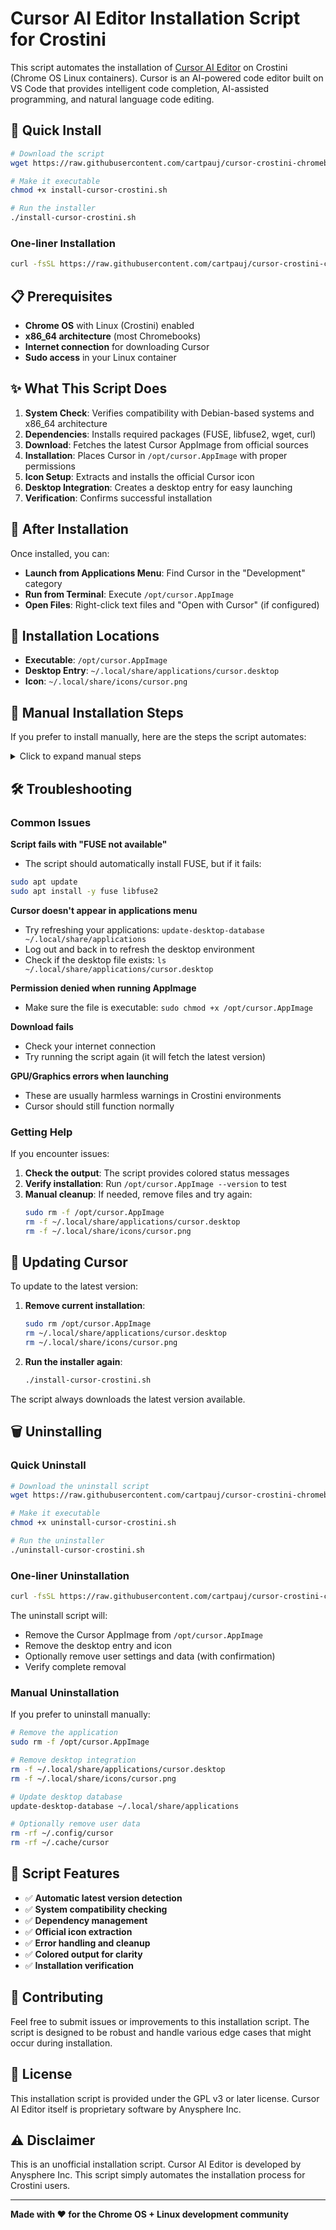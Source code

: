# Cursor AI Editor Installation Script for Crostini

This script automates the installation of [Cursor AI Editor](https://www.cursor.com/) on Crostini (Chrome OS Linux containers). Cursor is an AI-powered code editor built on VS Code that provides intelligent code completion, AI-assisted programming, and natural language code editing.

## 🚀 Quick Install

```bash
# Download the script
wget https://raw.githubusercontent.com/cartpauj/cursor-crostini-chromebook-install-script/main/install-cursor-crostini.sh

# Make it executable
chmod +x install-cursor-crostini.sh

# Run the installer
./install-cursor-crostini.sh
```

### One-liner Installation
```bash
curl -fsSL https://raw.githubusercontent.com/cartpauj/cursor-crostini-chromebook-install-script/main/install-cursor-crostini.sh | bash
```

## 📋 Prerequisites

- **Chrome OS** with Linux (Crostini) enabled
- **x86_64 architecture** (most Chromebooks)
- **Internet connection** for downloading Cursor
- **Sudo access** in your Linux container

## ✨ What This Script Does

1. **System Check**: Verifies compatibility with Debian-based systems and x86_64 architecture
2. **Dependencies**: Installs required packages (FUSE, libfuse2, wget, curl)
3. **Download**: Fetches the latest Cursor AppImage from official sources
4. **Installation**: Places Cursor in `/opt/cursor.AppImage` with proper permissions
5. **Icon Setup**: Extracts and installs the official Cursor icon
6. **Desktop Integration**: Creates a desktop entry for easy launching
7. **Verification**: Confirms successful installation

## 🎯 After Installation

Once installed, you can:

- **Launch from Applications Menu**: Find Cursor in the "Development" category
- **Run from Terminal**: Execute `/opt/cursor.AppImage`
- **Open Files**: Right-click text files and "Open with Cursor" (if configured)

## 📁 Installation Locations

- **Executable**: `/opt/cursor.AppImage`
- **Desktop Entry**: `~/.local/share/applications/cursor.desktop`
- **Icon**: `~/.local/share/icons/cursor.png`

## 🔧 Manual Installation Steps

If you prefer to install manually, here are the steps the script automates:

<details>
<summary>Click to expand manual steps</summary>

### 1. Install Dependencies
```bash
sudo apt update
sudo apt install -y fuse libfuse2 wget curl
```

### 2. Get Latest Version Info
```bash
curl -s "https://download.todesktop.com/230313mzl4w4u92/latest-linux.yml"
```

### 3. Download Cursor
```bash
wget "https://download.todesktop.com/230313mzl4w4u92/cursor-VERSION-x86_64.AppImage" -O cursor.AppImage
```

### 4. Install System-wide
```bash
sudo mv cursor.AppImage /opt/cursor.AppImage
sudo chmod +x /opt/cursor.AppImage
```

### 5. Extract Icon
```bash
/opt/cursor.AppImage --appimage-extract usr/share/icons/hicolor/128x128/apps/cursor.png
mkdir -p ~/.local/share/icons
cp squashfs-root/usr/share/icons/hicolor/128x128/apps/cursor.png ~/.local/share/icons/cursor.png
rm -rf squashfs-root
```

### 6. Create Desktop Entry
```bash
mkdir -p ~/.local/share/applications
cat > ~/.local/share/applications/cursor.desktop << 'EOF'
[Desktop Entry]
Name=Cursor
Comment=AI-first code editor
Exec=/opt/cursor.AppImage
Icon=/home/$(whoami)/.local/share/icons/cursor.png
Type=Application
Categories=Development;TextEditor;
StartupNotify=true
MimeType=text/plain;text/x-chdr;text/x-csrc;text/x-c++hdr;text/x-c++src;text/x-java;text/x-dsrc;text/x-pascal;text/x-perl;text/x-python;application/x-php;application/x-httpd-php3;application/x-httpd-php4;application/x-httpd-php5;application/javascript;application/json;text/css;text/html;text/xml;text/x-sql;text/x-ruby;
EOF
update-desktop-database ~/.local/share/applications
```

</details>

## 🛠️ Troubleshooting

### Common Issues

**Script fails with "FUSE not available"**
- The script should automatically install FUSE, but if it fails:
```bash
sudo apt update
sudo apt install -y fuse libfuse2
```

**Cursor doesn't appear in applications menu**
- Try refreshing your applications: `update-desktop-database ~/.local/share/applications`
- Log out and back in to refresh the desktop environment
- Check if the desktop file exists: `ls ~/.local/share/applications/cursor.desktop`

**Permission denied when running AppImage**
- Make sure the file is executable: `sudo chmod +x /opt/cursor.AppImage`

**Download fails**
- Check your internet connection
- Try running the script again (it will fetch the latest version)

**GPU/Graphics errors when launching**
- These are usually harmless warnings in Crostini environments
- Cursor should still function normally

### Getting Help

If you encounter issues:

1. **Check the output**: The script provides colored status messages
2. **Verify installation**: Run `/opt/cursor.AppImage --version` to test
3. **Manual cleanup**: If needed, remove files and try again:
   ```bash
   sudo rm -f /opt/cursor.AppImage
   rm -f ~/.local/share/applications/cursor.desktop
   rm -f ~/.local/share/icons/cursor.png
   ```

## 🔄 Updating Cursor

To update to the latest version:

1. **Remove current installation**:
   ```bash
   sudo rm /opt/cursor.AppImage
   rm ~/.local/share/applications/cursor.desktop
   rm ~/.local/share/icons/cursor.png
   ```

2. **Run the installer again**:
   ```bash
   ./install-cursor-crostini.sh
   ```

The script always downloads the latest version available.

## 🗑️ Uninstalling

### Quick Uninstall
```bash
# Download the uninstall script
wget https://raw.githubusercontent.com/cartpauj/cursor-crostini-chromebook-install-script/main/uninstall-cursor-crostini.sh

# Make it executable
chmod +x uninstall-cursor-crostini.sh

# Run the uninstaller
./uninstall-cursor-crostini.sh
```

### One-liner Uninstallation
```bash
curl -fsSL https://raw.githubusercontent.com/cartpauj/cursor-crostini-chromebook-install-script/main/uninstall-cursor-crostini.sh | bash
```

The uninstall script will:
- Remove the Cursor AppImage from `/opt/cursor.AppImage`
- Remove the desktop entry and icon
- Optionally remove user settings and data (with confirmation)
- Verify complete removal

### Manual Uninstallation
If you prefer to uninstall manually:

```bash
# Remove the application
sudo rm -f /opt/cursor.AppImage

# Remove desktop integration
rm -f ~/.local/share/applications/cursor.desktop
rm -f ~/.local/share/icons/cursor.png

# Update desktop database
update-desktop-database ~/.local/share/applications

# Optionally remove user data
rm -rf ~/.config/cursor
rm -rf ~/.cache/cursor
```

## 📝 Script Features

- ✅ **Automatic latest version detection**
- ✅ **System compatibility checking**
- ✅ **Dependency management**
- ✅ **Official icon extraction**
- ✅ **Error handling and cleanup**
- ✅ **Colored output for clarity**
- ✅ **Installation verification**

## 🤝 Contributing

Feel free to submit issues or improvements to this installation script. The script is designed to be robust and handle various edge cases that might occur during installation.

## 📄 License

This installation script is provided under the GPL v3 or later license. Cursor AI Editor itself is proprietary software by Anysphere Inc.

## ⚠️ Disclaimer

This is an unofficial installation script. Cursor AI Editor is developed by Anysphere Inc. This script simply automates the installation process for Crostini users.

---

**Made with ❤️ for the Chrome OS + Linux development community**